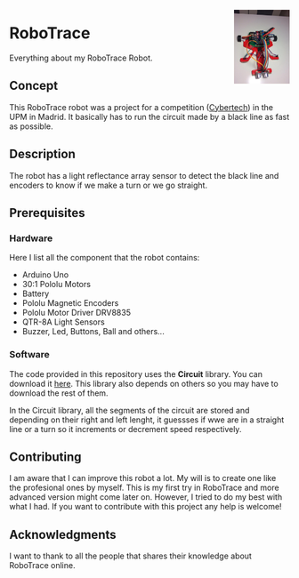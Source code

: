 <p>
<img src = "https://github.com/jcturing/RoboTrace/blob/master/Multimedia/WhatsApp%20Image%202019-04-16%20at%2021.04.07.jpeg" align = "right" width = "100"/>
</p>

# RoboTrace
Everything about my RoboTrace Robot.

## Concept
This RoboTrace robot was a project for a competition ([Cybertech](https://www.reset.etsii.upm.es/cybertech/cybertech2019/)) in the UPM in Madrid.
It basically has to run the circuit made by a black line as fast as possible.

## Description
The robot has a light reflectance array sensor to detect the black line and encoders to know if we make a turn or we go straight.

## Prerequisites
### Hardware
Here I list all the component that the robot contains:
* Arduino Uno
* 30:1 Pololu Motors
* Battery
* Pololu Magnetic Encoders
* Pololu Motor Driver DRV8835 
* QTR-8A Light Sensors
* Buzzer, Led, Buttons, Ball and others...

### Software
The code provided in this repository uses the **Circuit** library. You can download it [here](https://github.com/jcturing/Arduino-Libraries).
This library also depends on others so you may have to download the rest of them.

In the Circuit library, all the segments of the circuit are stored and depending on their right and left lenght, it guessses if wwe are in a straight line or a turn
so it increments or decrement speed respectively.

## Contributing
I am aware that I can improve this robot a lot. My will is to create one like the profesional ones by myself.
This is my first try in RoboTrace and more advanced version might come later on.
However, I tried to do my best with what I had. If you want to contribute with this project any help is welcome!

## Acknowledgments
I want to thank to all the people that shares their knowledge about RoboTrace online.
